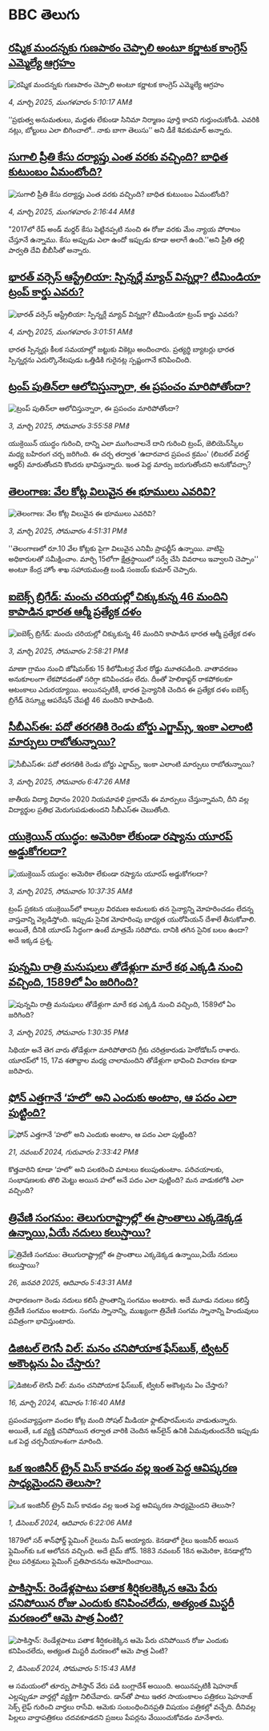 # BBC తెలుగు## [రష్మిక మందన్నకు గుణపాఠం చెప్పాలి అంటూ కర్ణాటక కాంగ్రెస్ ఎమ్మెల్యే ఆగ్రహం](https://www.bbc.com/telugu/articles/czedy5pzpx9o?at_campaign=githubrss)![రష్మిక మందన్నకు గుణపాఠం చెప్పాలి అంటూ కర్ణాటక కాంగ్రెస్ ఎమ్మెల్యే ఆగ్రహం](https://ichef.bbci.co.uk/ace/standard/240/cpsprodpb/3d6b/live/ceba7110-f897-11ef-a694-cb7c7d842cc7.jpg)_4, మార్చి 2025, మంగళవారం 5:10:17 AMకి_‘‘ప్రభుత్వ అనుమతులు, మద్దతు లేకుండా సినిమా నిర్మాణం పూర్తి కాదని గుర్తుంచుకోండి. ఎవరికి నట్లు, బోల్టులు ఎలా బిగించాలో.. నాకు బాగా తెలుసు’’ అని డీకే శివకుమార్ అన్నారు.## [సుగాలి ప్రీతి కేసు దర్యాప్తు ఎంత వరకు వచ్చింది? బాధిత కుటుంబం ఏమంటోంది?](https://www.bbc.com/telugu/articles/c7573y20xvgo?at_campaign=githubrss)![సుగాలి ప్రీతి కేసు దర్యాప్తు ఎంత వరకు వచ్చింది? బాధిత కుటుంబం ఏమంటోంది?](https://ichef.bbci.co.uk/ace/standard/240/cpsprodpb/9e2d/live/51bca220-f89f-11ef-896e-d7e7fb1719a4.jpg)_4, మార్చి 2025, మంగళవారం 2:16:44 AMకి_"2017లో రేప్ అండ్ మర్డర్ కేసు పెట్టినప్పటి నుంచి ఈ రోజు వరకు మేం న్యాయ పోరాటం చేస్తూనే ఉన్నాము. కేసు అప్పుడు ఎలా ఉందో ఇప్పుడు కూడా అలాగే ఉంది.''అని ప్రీతి తల్లి పార్వతి దేవి బీబీసీతో అన్నారు.## [భారత్ వర్సెస్ ఆస్ట్రేలియా: స్పిన్నర్లే మ్యాచ్ విన్నర్లా? టీమిండియా ట్రంప్ కార్డు ఎవరు?](https://www.bbc.com/telugu/articles/c98492v81z5o?at_campaign=githubrss)![భారత్ వర్సెస్ ఆస్ట్రేలియా: స్పిన్నర్లే మ్యాచ్ విన్నర్లా? టీమిండియా ట్రంప్ కార్డు ఎవరు?](https://ichef.bbci.co.uk/ace/standard/240/cpsprodpb/4327/live/2bb1eae0-f8a4-11ef-ac71-a9572483b654.jpg)_4, మార్చి 2025, మంగళవారం 3:01:51 AMకి_భారత స్పిన్నర్లు కీలక సమయాల్లో జట్టుకు వికెట్లు అందించారు. ప్రత్యర్థి బ్యాటర్లు భారత స్పిన్నర్లను ఎదుర్కొనేటపుడు ఒత్తిడికి గురైనట్ల స్పష్టంగానే కనిపించింది.## [ట్రంప్ పుతిన్‌లా ఆలోచిస్తున్నారా, ఈ ప్రపంచం మారిపోతోందా?](https://www.bbc.com/telugu/articles/cgl0e5yj8d0o?at_campaign=githubrss)![ట్రంప్ పుతిన్‌లా ఆలోచిస్తున్నారా, ఈ ప్రపంచం మారిపోతోందా?](https://ichef.bbci.co.uk/ace/standard/240/cpsprodpb/76d6/live/90578700-f842-11ef-9967-9d96c0c1bbff.jpg)_3, మార్చి 2025, సోమవారం 3:55:58 PMకి_యుక్రెయిన్ యుద్ధం గురించి, దాన్ని ఎలా ముగించాలనే దాని గురించి ట్రంప్, జెలియెన్‌స్కీల మధ్య బహిరంగ చర్చ జరిగింది. ఈ చర్చ తర్వాత  'ఉదారవాద ప్రపంచ క్రమం' (లిబరల్ వరల్డ్ ఆర్డర్) మారుతోందని కొందరు భావిస్తున్నారు. ఇంత పెద్ద మార్పు జరుగుతోందని అనుకోవచ్చా?## [తెలంగాణ: వేల కోట్ల విలువైన ఈ భూములు ఎవరివి?](https://www.bbc.com/telugu/articles/c62z8vx609vo?at_campaign=githubrss)![తెలంగాణ: వేల కోట్ల విలువైన ఈ భూములు ఎవరివి?](https://ichef.bbci.co.uk/ace/standard/240/cpsprodpb/2400/live/c9a3f330-f84d-11ef-8c03-7dfdbeeb2526.jpg)_3, మార్చి 2025, సోమవారం 4:51:31 PMకి_''తెలంగాణలో రూ.10 వేల కోట్లకు పైగా విలువైన ఎనిమీ ప్రాపర్టీస్ ఉన్నాయి. వాటిపై అధికారులతో సమీక్షించాం. మార్చి 15లోగా క్షేత్రస్థాయిలో సర్వే చేసి వివరాలు ఇవ్వాలని చెప్పాం'' అంటూ కేంద్ర హోం శాఖ సహాయమంత్రి బండి సంజయ్ కుమార్ చెప్పారు.## [ఐబెక్స్ బ్రిగేడ్: మంచు చరియల్లో చిక్కుకున్న 46 మందిని కాపాడిన భారత ఆర్మీ ప్రత్యేక దళం](https://www.bbc.com/telugu/articles/cy05j2gkrygo?at_campaign=githubrss)![ఐబెక్స్ బ్రిగేడ్: మంచు చరియల్లో చిక్కుకున్న 46 మందిని కాపాడిన భారత ఆర్మీ ప్రత్యేక దళం](https://ichef.bbci.co.uk/ace/standard/240/cpsprodpb/1314/live/e4a3ede0-f82d-11ef-8c03-7dfdbeeb2526.jpg)_3, మార్చి 2025, సోమవారం 2:58:21 PMకి_మాణా గ్రామం నుంచి జోషిమఠ్‌కు 15 కిలోమీటర్ల మేర రోడ్డు మూతపడింది. వాతావరణం అనుకూలంగా లేకపోవడంతో సరిగ్గా కనిపించడం లేదు. దీంతో హెలికాప్టర్ రాకపోకలకూ ఆటంకాలు ఎదురయ్యాయి. అయినప్పటికీ, భారత సైన్యానికి చెందిన ఈ ప్రత్యేక దళం ఐబెక్స్ బ్రిగేడ్ రెస్క్యూ ఆపరేషన్‌ చేపట్టి 46 మందిని కాపాడింది.## [సీబీఎస్ఈ: పదో తరగతికి రెండు బోర్డు ఎగ్జామ్స్, ఇంకా ఎలాంటి మార్పులు రాబోతున్నాయి?](https://www.bbc.com/telugu/articles/ce3491dkk3ko?at_campaign=githubrss)![సీబీఎస్ఈ: పదో తరగతికి రెండు బోర్డు ఎగ్జామ్స్, ఇంకా ఎలాంటి మార్పులు రాబోతున్నాయి?](https://ichef.bbci.co.uk/ace/standard/240/cpsprodpb/900b/live/e4889330-f768-11ef-841c-1f98008bd439.jpg)_3, మార్చి 2025, సోమవారం 6:47:26 AMకి_జాతీయ విద్యా విధానం 2020 నియమావళి ప్రకారమే ఈ మార్పులు చేస్తున్నామని, దీని వల్ల విద్యార్థుల ప్రతిభ మెరుగుపడుతుందని సీబీఎస్ఈ చెబుతోంది.## [యుక్రెయిన్ యుద్ధం: అమెరికా లేకుండా రష్యాను యూరప్ అడ్డుకోగలదా?](https://www.bbc.com/telugu/articles/ceqjg97vnydo?at_campaign=githubrss)![యుక్రెయిన్ యుద్ధం: అమెరికా లేకుండా రష్యాను యూరప్ అడ్డుకోగలదా?](https://ichef.bbci.co.uk/ace/standard/240/cpsprodpb/2b16/live/70d94f70-f81b-11ef-8dde-aff9d405c81c.jpg)_3, మార్చి 2025, సోమవారం 10:37:35 AMకి_ట్రంప్ ప్రకటన యుక్రెయిన్‌లో కాల్పుల విరమణ అమలుకు తన సైన్యాన్ని మోహరించడం లేదన్న వాస్తవాన్ని వెల్లడిస్తోంది. ఇప్పుడు సైనిక మోహరింపు బాధ్యత యురోపియన్ దేశాలే తీసుకోవాలి. అయితే, దీనికి యూరప్ సిద్ధంగా ఉంటే మాత్రమే సరిపోదు. దానికి తగిన సైనిక బలం ఉందా? అదే ఇక్కడ ప్రశ్న.## [పున్నమి రాత్రి మనుషులు తోడేళ్లుగా మారే కథ ఎక్కడి నుంచి వచ్చింది, 1589లో ఏం జరిగింది? ](https://www.bbc.com/telugu/articles/c04n63r6qw7o?at_campaign=githubrss)![పున్నమి రాత్రి మనుషులు తోడేళ్లుగా మారే కథ ఎక్కడి నుంచి వచ్చింది, 1589లో ఏం జరిగింది? ](https://ichef.bbci.co.uk/ace/standard/240/cpsprodpb/9a0b/live/9903abd0-e943-11ef-a819-277e390a7a08.jpg)_3, మార్చి 2025, సోమవారం 1:30:35 PMకి_సిథియా అనే తెగ వారు తోడేళ్లుగా మారిపోతారని గ్రీకు చరిత్రకారుడు హెరోడోటస్ రాశారు. యూరప్‌లో 15, 17వ శతాబ్దాల మధ్య చాలామందిని తోడేళ్లుగా భావించి విచారణ కూడా జరిపారు.## [ఫోన్ ఎత్తగానే ‘హలో’ అని ఎందుకు అంటాం, ఆ పదం ఎలా పుట్టింది?](https://www.bbc.com/telugu/articles/cgj7x7gdjq4o?at_campaign=githubrss)![ఫోన్ ఎత్తగానే ‘హలో’ అని ఎందుకు అంటాం, ఆ పదం ఎలా పుట్టింది?](https://ichef.bbci.co.uk/ace/standard/240/cpsprodpb/0618/live/7a20ebb0-a807-11ef-b21e-5359bd56d02f.jpg)_21, నవంబర్ 2024, గురువారం 2:33:42 PMకి_కొత్తవారిని కూడా ‘హలో’ అని పలకరించి మాటలు కలుపుతుంటాం.  పరిచయాలకు, సంభాషణలకు తొలి మెట్టు అయిన హలో అనే పదం ఎలా పుట్టింది? మన వాడుకలోకి ఎలా వచ్చింది?## [త్రివేణి సంగమం: తెలుగురాష్ట్రాల్లో ఈ ప్రాంతాలు ఎక్కడెక్కడ ఉన్నాయి,ఏయే నదులు కలుస్తాయి? ](https://www.bbc.com/telugu/articles/cz7elrr17jeo?at_campaign=githubrss)![త్రివేణి సంగమం: తెలుగురాష్ట్రాల్లో ఈ ప్రాంతాలు ఎక్కడెక్కడ ఉన్నాయి,ఏయే నదులు కలుస్తాయి? ](https://ichef.bbci.co.uk/ace/standard/240/cpsprodpb/9dad/live/7f50e780-da42-11ef-a37f-eba91255dc3d.jpg)_26, జనవరి 2025, ఆదివారం 5:43:31 AMకి_సాధారణంగా రెండు నదులు కలిసే ప్రాంతాన్ని సంగమం అంటారు. అదే మూడు నదులు కలిస్తే త్రివేణి సంగమం అంటారు. సంగమ స్నానాన్ని, ముఖ్యంగా త్రివేణి సంగమ స్నానాన్ని హిందువులు పవిత్రంగా భావిస్తుంటారు.## [డిజిటల్ లెగసీ విల్: మనం చనిపోయాక ఫేస్‌బుక్, ట్విటర్‌ అకౌంట్లను ఏం చేస్తారు?](https://www.bbc.com/telugu/articles/cx0zl1qeyq2o?at_campaign=githubrss)![డిజిటల్ లెగసీ విల్: మనం చనిపోయాక ఫేస్‌బుక్, ట్విటర్‌ అకౌంట్లను ఏం చేస్తారు?](https://ichef.bbci.co.uk/ace/standard/240/cpsprodpb/bea2/live/2323ffd0-e2d4-11ee-9410-0f893255c2a0.jpg)_16, మార్చి 2024, శనివారం 1:16:40 AMకి_ప్రపంచవ్యాప్తంగా వందల కోట్ల మంది సోషల్ మీడియా ఫ్లాట్‌ఫారమ్‌లను వాడుతున్నారు. అయితే, ఒక వ్యక్తి చనిపోయిన తర్వాత వారికి చెందిన ఆన్‌లైన్ ఉనికి ఏమవుతుందనేది ఇప్పుడు ఒక పెద్ద చర్చనీయాంశంగా మారింది.## [ఒక ఇంజినీర్ ట్రైన్ మిస్ కావడం వల్ల ఇంత పెద్ద ఆవిష్కరణ సాధ్యమైందని తెలుసా?](https://www.bbc.com/telugu/articles/c774y4mdrgdo?at_campaign=githubrss)![ఒక ఇంజినీర్ ట్రైన్ మిస్ కావడం వల్ల ఇంత పెద్ద ఆవిష్కరణ సాధ్యమైందని తెలుసా?](https://ichef.bbci.co.uk/ace/standard/240/cpsprodpb/d07c/live/d2f92490-ab19-11ef-8264-5f9791599833.jpg)_1, డిసెంబర్ 2024, ఆదివారం 6:22:06 AMకి_1879లో సర్ శాన్‌ఫోర్డ్ ఫ్లెమింగ్ రైలును మిస్ అయ్యారు. కెనడాలో రైలు ఇంజనీర్ అయిన ఫ్లెమింగ్‌కు ఒక ఆలోచన వచ్చింది. అదే టైమ్ జోన్‌. 
1883 నవంబర్ 18న అమెరికా, కెనడాల్లోని రైలు పరిశ్రమలు ఫ్లెమింగ్ ప్రతిపాదనను ఆమోదించాయి.## [పాకిస్తాన్: రెండేళ్లపాటు పతాక శీర్షికలకెక్కిన ఆమె పేరు  చనిపోయిన రోజు ఎందుకు కనిపించలేదు,  అత్యంత మిస్టరీ మరణంలో ఆమె పాత్ర ఏంటి? ](https://www.bbc.com/telugu/articles/c33dnv8l5yro?at_campaign=githubrss)![పాకిస్తాన్: రెండేళ్లపాటు పతాక శీర్షికలకెక్కిన ఆమె పేరు  చనిపోయిన రోజు ఎందుకు కనిపించలేదు,  అత్యంత మిస్టరీ మరణంలో ఆమె పాత్ర ఏంటి? ](https://ichef.bbci.co.uk/ace/standard/240/cpsprodpb/62a1/live/cea16000-aff7-11ef-bdf5-b7cb2fa86e10.png)_2, డిసెంబర్ 2024, సోమవారం 5:15:43 AMకి_ఆ సమయంలో తూర్పు పాకిస్తాన్ వేరు పడి బంగ్లాదేశ్ అయింది. అయినప్పటికీ షెహనాజ్ ఎల్లప్పుడూ వార్తల్లో వ్యక్తిగా నిలిచేవారు. డాన్‌తో పాటు ఇతర సాయంకాలం పత్రికలు షెహనాజ్ సెక్స్ లైఫ్ గురించి వార్తలు రాసేవి. ఆమెకు సంబంధించినప్రతి విషయం పత్రికల్లో వచ్చేది. దీనివల్ల పిల్లలు వార్తాపత్రికలు చదవకూడదని ప్రజలు పేపర్లను వేయించుకోవడం మానేశారు.